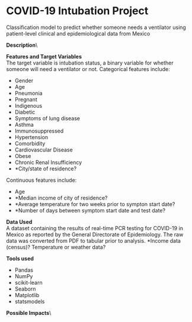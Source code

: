 # COVID-19 Intubation Project
Classification model to predict whether someone needs a ventilator using patient-level clinical and epidemiological data from Mexico

**Description**\


**Features and Target Variables**\
The target variable is intubation status, a binary variable for whether someone will need a ventilator or not. Categorical features include:
* Gender
* Age
* Pneumonia
* Pregnant
* Indigenous
* Diabetic
* Symptoms of lung disease
* Asthma
* Immunosuppressed
* Hypertension
* Comorbidity
* Cardiovascular Disease
* Obese
* Chronic Renal Insufficiency
* *City/state of residence?

Continuous features include:
* Age
* *Median income of city of residence?
* *Average temperature for two weeks prior to sympton start date?
* *Number of days between symptom start date and test date?


**Data Used**\
A dataset containing the results of real-time PCR testing for COVID-19 in Mexico as reported by the General Directorate of Epidemiology. The raw data was converted from PDF to tabular prior to analysis. *Income data (census)? Temperature or weather data?

**Tools used**
* Pandas
* NumPy
* scikit-learn
* Seaborn
* Matplotlib
* statsmodels

**Possible Impacts**\

